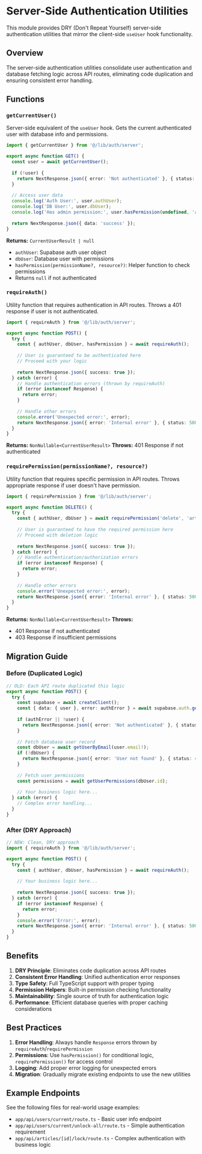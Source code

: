 # Server-Side Authentication Utilities

This module provides DRY (Don't Repeat Yourself) server-side authentication utilities that mirror the client-side `useUser` hook functionality.

## Overview

The server-side authentication utilities consolidate user authentication and database fetching logic across API routes, eliminating code duplication and ensuring consistent error handling.

## Functions

### `getCurrentUser()`

Server-side equivalent of the `useUser` hook. Gets the current authenticated user with database info and permissions.

```typescript
import { getCurrentUser } from '@/lib/auth/server';

export async function GET() {
  const user = await getCurrentUser();
  
  if (!user) {
    return NextResponse.json({ error: 'Not authenticated' }, { status: 401 });
  }
  
  // Access user data
  console.log('Auth User:', user.authUser);
  console.log('DB User:', user.dbUser);
  console.log('Has admin permission:', user.hasPermission(undefined, 'admin'));
  
  return NextResponse.json({ data: 'success' });
}
```

**Returns:** `CurrentUserResult | null`
- `authUser`: Supabase auth user object
- `dbUser`: Database user with permissions
- `hasPermission(permissionName?, resource?)`: Helper function to check permissions
- Returns `null` if not authenticated

### `requireAuth()`

Utility function that requires authentication in API routes. Throws a 401 response if user is not authenticated.

```typescript
import { requireAuth } from '@/lib/auth/server';

export async function POST() {
  try {
    const { authUser, dbUser, hasPermission } = await requireAuth();
    
    // User is guaranteed to be authenticated here
    // Proceed with your logic
    
    return NextResponse.json({ success: true });
  } catch (error) {
    // Handle authentication errors (thrown by requireAuth)
    if (error instanceof Response) {
      return error;
    }
    
    // Handle other errors
    console.error('Unexpected error:', error);
    return NextResponse.json({ error: 'Internal error' }, { status: 500 });
  }
}
```

**Returns:** `NonNullable<CurrentUserResult>`
**Throws:** 401 Response if not authenticated

### `requirePermission(permissionName?, resource?)`

Utility function that requires specific permission in API routes. Throws appropriate response if user doesn't have permission.

```typescript
import { requirePermission } from '@/lib/auth/server';

export async function DELETE() {
  try {
    const { authUser, dbUser } = await requirePermission('delete', 'articles');
    
    // User is guaranteed to have the required permission here
    // Proceed with deletion logic
    
    return NextResponse.json({ success: true });
  } catch (error) {
    // Handle authentication/authorization errors
    if (error instanceof Response) {
      return error;
    }
    
    // Handle other errors
    console.error('Unexpected error:', error);
    return NextResponse.json({ error: 'Internal error' }, { status: 500 });
  }
}
```

**Returns:** `NonNullable<CurrentUserResult>`
**Throws:** 
- 401 Response if not authenticated
- 403 Response if insufficient permissions

## Migration Guide

### Before (Duplicated Logic)

```typescript
// OLD: Each API route duplicated this logic
export async function POST() {
  try {
    const supabase = await createClient();
    const { data: { user }, error: authError } = await supabase.auth.getUser();
    
    if (authError || !user) {
      return NextResponse.json({ error: 'Not authenticated' }, { status: 401 });
    }
    
    // Fetch database user record
    const dbUser = await getUserByEmail(user.email!);
    if (!dbUser) {
      return NextResponse.json({ error: 'User not found' }, { status: 404 });
    }
    
    // Fetch user permissions
    const permissions = await getUserPermissions(dbUser.id);
    
    // Your business logic here...
  } catch (error) {
    // Complex error handling...
  }
}
```

### After (DRY Approach)

```typescript
// NEW: Clean, DRY approach
import { requireAuth } from '@/lib/auth/server';

export async function POST() {
  try {
    const { authUser, dbUser, hasPermission } = await requireAuth();
    
    // Your business logic here...
    
    return NextResponse.json({ success: true });
  } catch (error) {
    if (error instanceof Response) {
      return error;
    }
    console.error('Error:', error);
    return NextResponse.json({ error: 'Internal error' }, { status: 500 });
  }
}
```

## Benefits

1. **DRY Principle**: Eliminates code duplication across API routes
2. **Consistent Error Handling**: Unified authentication error responses
3. **Type Safety**: Full TypeScript support with proper typing
4. **Permission Helpers**: Built-in permission checking functionality
5. **Maintainability**: Single source of truth for authentication logic
6. **Performance**: Efficient database queries with proper caching considerations

## Best Practices

1. **Error Handling**: Always handle `Response` errors thrown by `requireAuth`/`requirePermission`
2. **Permissions**: Use `hasPermission()` for conditional logic, `requirePermission()` for access control
3. **Logging**: Add proper error logging for unexpected errors
4. **Migration**: Gradually migrate existing endpoints to use the new utilities

## Example Endpoints

See the following files for real-world usage examples:
- `app/api/users/current/route.ts` - Basic user info endpoint
- `app/api/users/current/unlock-all/route.ts` - Simple authentication requirement
- `app/api/articles/[id]/lock/route.ts` - Complex authentication with business logic 